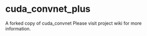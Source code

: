 cuda_convnet_plus
=================

A forked copy of cuda_convnet
Please visit project wiki for more information.
